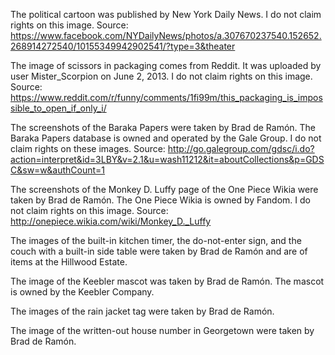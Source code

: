 The political cartoon was published by New York Daily News. I do not claim rights on this image. Source: https://www.facebook.com/NYDailyNews/photos/a.307670237540.152652.268914272540/10155349942902541/?type=3&theater

The image of scissors in packaging comes from Reddit. It was uploaded by user Mister_Scorpion on June 2, 2013. I do not claim rights on this image. Source: https://www.reddit.com/r/funny/comments/1fi99m/this_packaging_is_impossible_to_open_if_only_i/

The screenshots of the Baraka Papers were taken by Brad de Ramón. The Baraka Papers database is owned and operated by the Gale Group. I do not claim rights on these images. Source: http://go.galegroup.com/gdsc/i.do?action=interpret&id=3LBY&v=2.1&u=wash11212&it=aboutCollections&p=GDSC&sw=w&authCount=1

The screenshots of the Monkey D. Luffy page of the One Piece Wikia were taken by Brad de Ramón. The One Piece Wikia is owned by Fandom. I do not claim rights on this image. Source: http://onepiece.wikia.com/wiki/Monkey_D._Luffy

The images of the built-in kitchen timer, the do-not-enter sign, and the couch with a built-in side table were taken by Brad de Ramón and are of items at the Hillwood Estate.

The image of the Keebler mascot was taken by Brad de Ramón. The mascot is owned by the Keebler Company.

The images of the rain jacket tag were taken by Brad de Ramón.

The image of the written-out house number in Georgetown were taken by Brad de Ramón.
